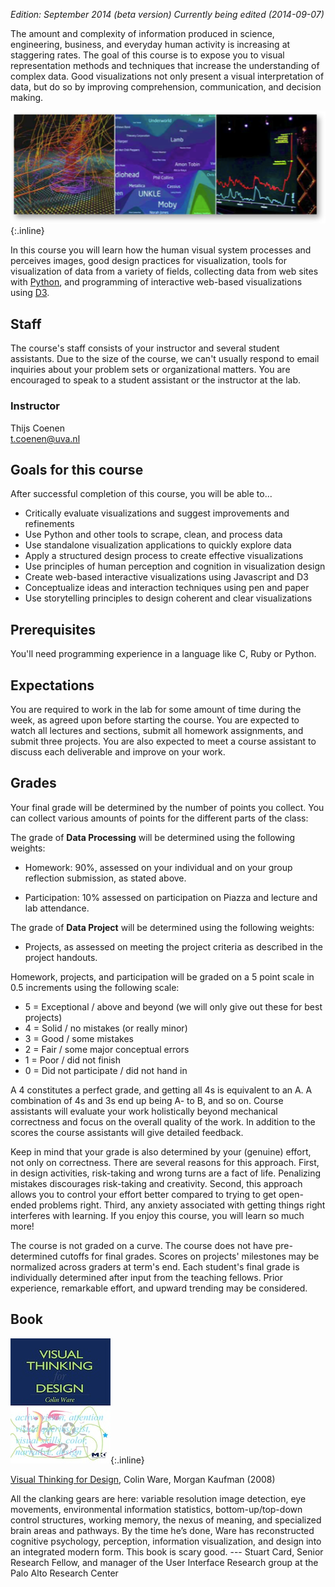 *Edition: September 2014 (beta version)*
*Currently being edited (2014-09-07)*

The amount and complexity of information produced in science, engineering,
business, and everyday human activity is increasing at staggering rates. The
goal of this course is to expose you to visual representation methods and
techniques that increase the understanding of complex data. Good visualizations
not only present a visual interpretation of data, but do so by improving
comprehension, communication, and decision making.

![course picture](course.png){:.inline}

In this course you will learn how the human visual system processes and
perceives images, good design practices for visualization, tools for
visualization of data from a variety of fields, collecting data from web sites
with [Python](http://www.python.org/), and programming of interactive web-based
visualizations using [D3](http://d3js.org/).

## Staff

The course's staff consists of your instructor and several student assistants.
Due to the size of the course, we can't usually respond to email inquiries
about your problem sets or organizational matters. You are encouraged to speak
to a student assistant or the instructor at the lab.

### Instructor

Thijs Coenen  
<t.coenen@uva.nl>  

## Goals for this course

After successful completion of this course, you will be able to...

* Critically evaluate visualizations and suggest improvements and refinements
* Use Python and other tools to scrape, clean, and process data
* Use standalone visualization applications to quickly explore data
* Apply a structured design process to create effective visualizations
* Use principles of human perception and cognition in visualization design
* Create web-based interactive visualizations using Javascript and D3
* Conceptualize ideas and interaction techniques using pen and paper
* Use storytelling principles to design coherent and clear visualizations

## Prerequisites

You'll need programming experience in a language like C, Ruby or Python.

## Expectations

You are required to work in the lab for some amount of time during the week, as
agreed upon before starting the course. You are expected to watch all lectures
and sections, submit all homework assignments, and submit three projects. You
are also expected to meet a course assistant to discuss each deliverable and
improve on your work.

## Grades

Your final grade will be determined by the number of points you collect. You
can collect various amounts of points for the different parts of the class:

<div class="row">
<div class="col-lg-6">

The grade of **Data Processing** will be determined using the following weights:

* Homework: 90%, assessed on your individual and on your group reflection
  submission, as stated above.

* Participation: 10% assessed on participation on Piazza and lecture and lab
  attendance.

</div>

<div class="col-lg-6">

The grade of **Data Project** will be determined using the following weights:

* Projects, as assessed on meeting the project criteria as described in the
  project handouts.

</div>
</div>

Homework, projects, and participation will be graded on a 5 point scale in 0.5
increments using the following scale:

* 5 = Exceptional / above and beyond (we will only give out these for best projects)
* 4 = Solid / no mistakes (or really minor)
* 3 = Good / some mistakes
* 2 = Fair / some major conceptual errors
* 1 = Poor / did not finish
* 0 = Did not participate / did not hand in

A 4 constitutes a perfect grade, and getting all 4s is equivalent to an A. A
combination of 4s and 3s end up being A- to B, and so on. Course assistants will
evaluate your work holistically beyond mechanical correctness and focus on the
overall quality of the work. In addition to the scores the course assistants
will give detailed feedback.

Keep in mind that your grade is also determined by your (genuine) effort, not
only on correctness. There are several reasons for this approach. First, in
design activities, risk-taking and wrong turns are a fact of life. Penalizing
mistakes discourages risk-taking and creativity. Second, this approach allows
you to control your effort better compared to trying to get open-ended problems
right. Third, any anxiety associated with getting things right interferes with
learning. If you enjoy this course, you will learn so much more!

The course is not graded on a curve. The course does not have pre-determined
cutoffs for final grades. Scores on projects' milestones may be normalized
across graders at term's end. Each student's final grade is individually
determined after input from the teaching fellows. Prior experience, remarkable
effort, and upward trending may be considered.

## Book

![book cover](book-visual.jpg){:.inline}

[Visual Thinking for Design](http://www.amazon.de/Visual-Thinking-Kaufmann-Interactive-Technologies/dp/0123708966/), Colin Ware, Morgan Kaufman (2008)

All the clanking gears are here: variable resolution image detection, eye
movements, environmental information statistics, bottom-up/top-down control
structures, working memory, the nexus of meaning, and specialized brain areas
and pathways. By the time he’s done, Ware has reconstructed cognitive
psychology, perception, information visualization, and design into an
integrated modern form. This book is scary good. --- Stuart Card, Senior
Research Fellow, and manager of the User Interface Research group at the Palo
Alto Research Center
